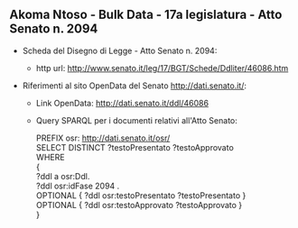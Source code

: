 ## Akoma Ntoso - Bulk Data - 17a legislatura - Atto Senato n. 2094 ##

* Scheda del Disegno di Legge - Atto Senato n. 2094:
	* http url: http://www.senato.it/leg/17/BGT/Schede/Ddliter/46086.htm

* Riferimenti al sito OpenData del Senato http://dati.senato.it/:
	* Link OpenData: http://dati.senato.it/ddl/46086
	* Query SPARQL per i documenti relativi all'Atto Senato:

        PREFIX osr: <http://dati.senato.it/osr/>  
		SELECT DISTINCT ?testoPresentato ?testoApprovato  
		WHERE  
		{  
		    ?ddl a osr:Ddl.  
		    ?ddl osr:idFase 2094 .  
		    OPTIONAL { ?ddl osr:testoPresentato ?testoPresentato }  
		    OPTIONAL { ?ddl osr:testoApprovato ?testoApprovato }  
		}
		